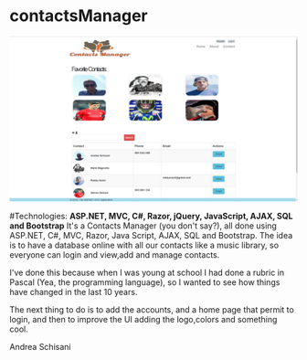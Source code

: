 # contactsManager

![alt tag](https://github.com/NyO1/contactsManager/blob/master/app_screenshot.png)

#Technologies:
<b>ASP.NET, MVC, C#, Razor, jQuery, JavaScript, AJAX, SQL and Bootstrap</b>
It's a Contacts Manager (you don't say?), all done using ASP.NET, C#, MVC, Razor, Java Script, AJAX, SQL and Bootstrap.
The idea is to have a database online with all our contacts like a music library, so everyone can login and view,add and manage contacts.

I've done this because when I was young at school I had done a rubric in Pascal (Yea, the programming language), so I wanted to see how things have changed in the last 10 years.


The next thing to do is to add the accounts, and a home page that permit to login, and then to improve the UI adding the logo,colors and something cool.

Andrea Schisani


